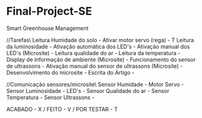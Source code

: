 # Final-Project-SE
Smart Greenhouse Management

//Tarefas\\
Leitura Humidade do solo - 
Ativar motor servo (rega) - T
Leitura da luminosidade - 
Ativação automática dos LED's - 
Ativação manual dos LED's (Microsite) - 
Leitura qualidade do ar - 
Leitura da temperatura - 
Display de informação de ambiente (Microsite) - 
Funcionamento do sensor de ultrassons - 
Ativação manual do sensor de ultrassons (Microsite) - 
Desenvolvimento do microsite - 
Escrita do Artigo - 

//Comunicação sensores/microsite\\
Sensor Humidade - 
Motor Servo - 
Sensor Luminosidade - 
LED's - 
Sensor Qualidade do ar - 
Sensor Temperatura - 
Sensor Ultrassons - 

ACABADO - X / FEITO - V / POR TESTAR - T
